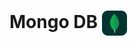# Mongo DB <img src="https://raw.githubusercontent.com/tandpfun/skill-icons/main/icons/MongoDB.svg" height="40" align="center">
